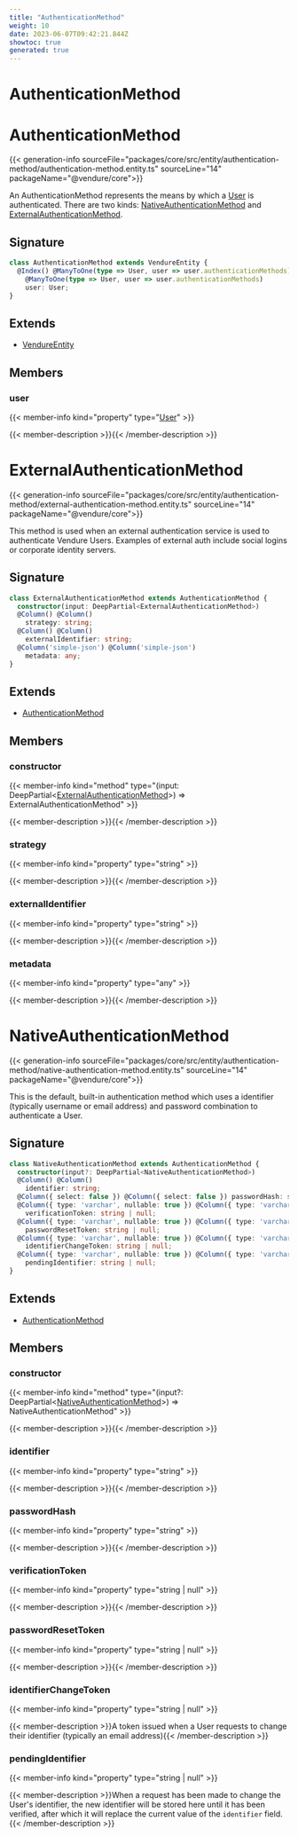 ```yaml
---
title: "AuthenticationMethod"
weight: 10
date: 2023-06-07T09:42:21.844Z
showtoc: true
generated: true
---
```

<!-- This file was generated from the Vendure source. Do not modify. Instead, re-run the "docs:build" script -->

# AuthenticationMethod
<div class="symbol">


# AuthenticationMethod

{{< generation-info sourceFile="packages/core/src/entity/authentication-method/authentication-method.entity.ts" sourceLine="14" packageName="@vendure/core">}}

An AuthenticationMethod represents the means by which a <a href='/typescript-api/entities/user#user'>User</a> is authenticated. There are two kinds:
<a href='/typescript-api/entities/authentication-method#nativeauthenticationmethod'>NativeAuthenticationMethod</a> and <a href='/typescript-api/entities/authentication-method#externalauthenticationmethod'>ExternalAuthenticationMethod</a>.

## Signature

```TypeScript
class AuthenticationMethod extends VendureEntity {
  @Index() @ManyToOne(type => User, user => user.authenticationMethods) @Index()
    @ManyToOne(type => User, user => user.authenticationMethods)
    user: User;
}
```
## Extends

 * <a href='/typescript-api/entities/vendure-entity#vendureentity'>VendureEntity</a>


## Members

### user

{{< member-info kind="property" type="<a href='/typescript-api/entities/user#user'>User</a>"  >}}

{{< member-description >}}{{< /member-description >}}


</div>
<div class="symbol">


# ExternalAuthenticationMethod

{{< generation-info sourceFile="packages/core/src/entity/authentication-method/external-authentication-method.entity.ts" sourceLine="14" packageName="@vendure/core">}}

This method is used when an external authentication service is used to authenticate Vendure Users.
Examples of external auth include social logins or corporate identity servers.

## Signature

```TypeScript
class ExternalAuthenticationMethod extends AuthenticationMethod {
  constructor(input: DeepPartial<ExternalAuthenticationMethod>)
  @Column() @Column()
    strategy: string;
  @Column() @Column()
    externalIdentifier: string;
  @Column('simple-json') @Column('simple-json')
    metadata: any;
}
```
## Extends

 * <a href='/typescript-api/entities/authentication-method#authenticationmethod'>AuthenticationMethod</a>


## Members

### constructor

{{< member-info kind="method" type="(input: DeepPartial&#60;<a href='/typescript-api/entities/authentication-method#externalauthenticationmethod'>ExternalAuthenticationMethod</a>&#62;) => ExternalAuthenticationMethod"  >}}

{{< member-description >}}{{< /member-description >}}

### strategy

{{< member-info kind="property" type="string"  >}}

{{< member-description >}}{{< /member-description >}}

### externalIdentifier

{{< member-info kind="property" type="string"  >}}

{{< member-description >}}{{< /member-description >}}

### metadata

{{< member-info kind="property" type="any"  >}}

{{< member-description >}}{{< /member-description >}}


</div>
<div class="symbol">


# NativeAuthenticationMethod

{{< generation-info sourceFile="packages/core/src/entity/authentication-method/native-authentication-method.entity.ts" sourceLine="14" packageName="@vendure/core">}}

This is the default, built-in authentication method which uses a identifier (typically username or email address)
and password combination to authenticate a User.

## Signature

```TypeScript
class NativeAuthenticationMethod extends AuthenticationMethod {
  constructor(input?: DeepPartial<NativeAuthenticationMethod>)
  @Column() @Column()
    identifier: string;
  @Column({ select: false }) @Column({ select: false }) passwordHash: string;
  @Column({ type: 'varchar', nullable: true }) @Column({ type: 'varchar', nullable: true })
    verificationToken: string | null;
  @Column({ type: 'varchar', nullable: true }) @Column({ type: 'varchar', nullable: true })
    passwordResetToken: string | null;
  @Column({ type: 'varchar', nullable: true }) @Column({ type: 'varchar', nullable: true })
    identifierChangeToken: string | null;
  @Column({ type: 'varchar', nullable: true }) @Column({ type: 'varchar', nullable: true })
    pendingIdentifier: string | null;
}
```
## Extends

 * <a href='/typescript-api/entities/authentication-method#authenticationmethod'>AuthenticationMethod</a>


## Members

### constructor

{{< member-info kind="method" type="(input?: DeepPartial&#60;<a href='/typescript-api/entities/authentication-method#nativeauthenticationmethod'>NativeAuthenticationMethod</a>&#62;) => NativeAuthenticationMethod"  >}}

{{< member-description >}}{{< /member-description >}}

### identifier

{{< member-info kind="property" type="string"  >}}

{{< member-description >}}{{< /member-description >}}

### passwordHash

{{< member-info kind="property" type="string"  >}}

{{< member-description >}}{{< /member-description >}}

### verificationToken

{{< member-info kind="property" type="string | null"  >}}

{{< member-description >}}{{< /member-description >}}

### passwordResetToken

{{< member-info kind="property" type="string | null"  >}}

{{< member-description >}}{{< /member-description >}}

### identifierChangeToken

{{< member-info kind="property" type="string | null"  >}}

{{< member-description >}}A token issued when a User requests to change their identifier (typically
an email address){{< /member-description >}}

### pendingIdentifier

{{< member-info kind="property" type="string | null"  >}}

{{< member-description >}}When a request has been made to change the User's identifier, the new identifier
will be stored here until it has been verified, after which it will
replace the current value of the `identifier` field.{{< /member-description >}}


</div>
